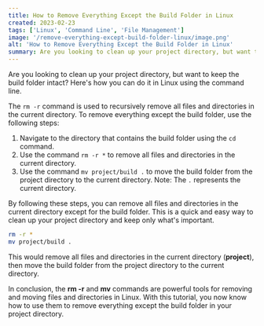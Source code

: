 ```yaml
---
title: How to Remove Everything Except the Build Folder in Linux
created: 2023-02-23
tags: ['Linux', 'Command Line', 'File Management']
image: '/remove-everything-except-build-folder-linux/image.png'
alt: 'How to Remove Everything Except the Build Folder in Linux'
summary: Are you looking to clean up your project directory, but want to keep the build folder intact? Here's how you can do it in Linux using the command line.
---
```

Are you looking to clean up your project directory, but want to keep the build folder intact? Here's how you can do it in Linux using the command line.

The `rm -r` command is used to recursively remove all files and directories in the current directory. To remove everything except the build folder, use the following steps:

1. Navigate to the directory that contains the build folder using the `cd` command.
2. Use the command `rm -r *` to remove all files and directories in the current directory.
3. Use the command `mv project/build .` to move the build folder from the project directory to the current directory.
   Note: The `.` represents the current directory.

By following these steps, you can remove all files and directories in the current directory except for the build folder. This is a quick and easy way to clean up your project directory and keep only what's important.

```bash
rm -r *
mv project/build .
```

This would remove all files and directories in the current directory (**project**), then move the build folder from the project directory to the current directory.

In conclusion, the **rm -r** and **mv** commands are powerful tools for removing and moving files and directories in Linux. With this tutorial, you now know how to use them to remove everything except the build folder in your project directory.